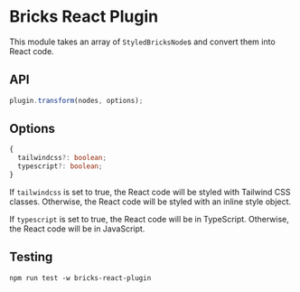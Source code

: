 # Bricks React Plugin

This module takes an array of `StyledBricksNode`s and convert them into React code.

## API

```js
plugin.transform(nodes, options);
```

## Options

```ts
{
  tailwindcss?: boolean;
  typescript?: boolean;
}
```

If `tailwindcss` is set to true, the React code will be styled with Tailwind CSS classes. Otherwise, the React code will be styled with an inline style object.

If `typescript` is set to true, the React code will be in TypeScript. Otherwise, the React code will be in JavaScript.

## Testing

`npm run test -w bricks-react-plugin`
